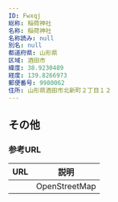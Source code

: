 ```yaml
---
ID: Fwxqj
総称: 稲荷神社
名称: 稲荷神社
名称読み: null
別名: null
都道府県: 山形県
区域: 酒田市
緯度: 38.9230489
経度: 139.8266973
郵便番号: 9980062
住所: 山形県酒田市北新町２丁目１２
---
```


## その他

### 参考URL

| URL | 説明          |
| --- | ------------- |
|     | OpenStreetMap |
